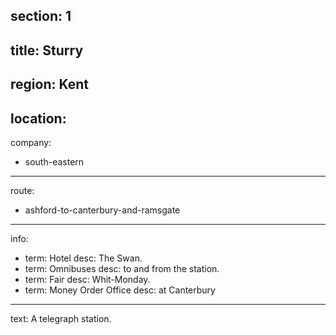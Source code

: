 section: 1
----
title: Sturry
----
region: Kent
----
location: 
----
company:
- south-eastern
----
route:
- ashford-to-canterbury-and-ramsgate
----
info:
- term: Hotel
  desc: The Swan.
- term: Omnibuses
  desc: to and from the station.
- term: Fair
  desc: Whit-Monday.
- term: Money Order Office
  desc: at Canterbury
----
text: A telegraph station.
